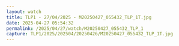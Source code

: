 ```yaml
---
layout: watch
title: TLP1 - 27/04/2025 - M20250427_055432_TLP_1T.jpg
date: 2025-04-27 05:54:32
permalink: /2025/04/27/watch/M20250427_055432_TLP_1
capture: TLP1/2025/202504/20250426/M20250427_055432_TLP_1T.jpg
---
```

